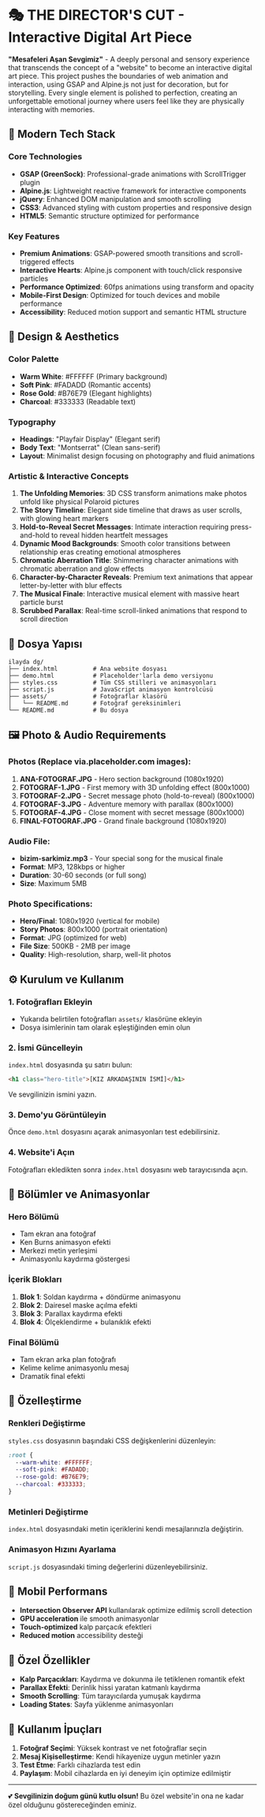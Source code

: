 # 🎭 THE DIRECTOR'S CUT - Interactive Digital Art Piece

**"Mesafeleri Aşan Sevgimiz"** - A deeply personal and sensory experience that transcends the concept of a "website" to become an interactive digital art piece. This project pushes the boundaries of web animation and interaction, using GSAP and Alpine.js not just for decoration, but for storytelling. Every single element is polished to perfection, creating an unforgettable emotional journey where users feel like they are physically interacting with memories.

## 🚀 Modern Tech Stack

### Core Technologies
- **GSAP (GreenSock)**: Professional-grade animations with ScrollTrigger plugin
- **Alpine.js**: Lightweight reactive framework for interactive components
- **jQuery**: Enhanced DOM manipulation and smooth scrolling
- **CSS3**: Advanced styling with custom properties and responsive design
- **HTML5**: Semantic structure optimized for performance

### Key Features
- **Premium Animations**: GSAP-powered smooth transitions and scroll-triggered effects
- **Interactive Hearts**: Alpine.js component with touch/click responsive particles
- **Performance Optimized**: 60fps animations using transform and opacity
- **Mobile-First Design**: Optimized for touch devices and mobile performance
- **Accessibility**: Reduced motion support and semantic HTML structure

## 🎨 Design & Aesthetics

### Color Palette
- **Warm White**: #FFFFFF (Primary background)
- **Soft Pink**: #FADADD (Romantic accents)
- **Rose Gold**: #B76E79 (Elegant highlights)
- **Charcoal**: #333333 (Readable text)

### Typography
- **Headings**: "Playfair Display" (Elegant serif)
- **Body Text**: "Montserrat" (Clean sans-serif)
- **Layout**: Minimalist design focusing on photography and fluid animations

### Artistic & Interactive Concepts
1. **The Unfolding Memories**: 3D CSS transform animations make photos unfold like physical Polaroid pictures
2. **The Story Timeline**: Elegant side timeline that draws as user scrolls, with glowing heart markers
3. **Hold-to-Reveal Secret Messages**: Intimate interaction requiring press-and-hold to reveal hidden heartfelt messages
4. **Dynamic Mood Backgrounds**: Smooth color transitions between relationship eras creating emotional atmospheres
5. **Chromatic Aberration Title**: Shimmering character animations with chromatic aberration and glow effects
6. **Character-by-Character Reveals**: Premium text animations that appear letter-by-letter with blur effects
7. **The Musical Finale**: Interactive musical element with massive heart particle burst
8. **Scrubbed Parallax**: Real-time scroll-linked animations that respond to scroll direction

## 📁 Dosya Yapısı

```
ilayda dg/
├── index.html          # Ana website dosyası
├── demo.html           # Placeholder'larla demo versiyonu
├── styles.css          # Tüm CSS stilleri ve animasyonları
├── script.js           # JavaScript animasyon kontrolcüsü
├── assets/             # Fotoğraflar klasörü
│   └── README.md       # Fotoğraf gereksinimleri
└── README.md           # Bu dosya
```

## 🖼️ Photo & Audio Requirements

### Photos (Replace via.placeholder.com images):
1. **ANA-FOTOGRAF.JPG** - Hero section background (1080x1920)
2. **FOTOGRAF-1.JPG** - First memory with 3D unfolding effect (800x1000)
3. **FOTOGRAF-2.JPG** - Secret message photo (hold-to-reveal) (800x1000)
4. **FOTOGRAF-3.JPG** - Adventure memory with parallax (800x1000)
5. **FOTOGRAF-4.JPG** - Close moment with secret message (800x1000)
6. **FINAL-FOTOGRAF.JPG** - Grand finale background (1080x1920)

### Audio File:
- **bizim-sarkimiz.mp3** - Your special song for the musical finale
- **Format**: MP3, 128kbps or higher
- **Duration**: 30-60 seconds (or full song)
- **Size**: Maximum 5MB

### Photo Specifications:
- **Hero/Final**: 1080x1920 (vertical for mobile)
- **Story Photos**: 800x1000 (portrait orientation)
- **Format**: JPG (optimized for web)
- **File Size**: 500KB - 2MB per image
- **Quality**: High-resolution, sharp, well-lit photos

## ⚙️ Kurulum ve Kullanım

### 1. Fotoğrafları Ekleyin
- Yukarıda belirtilen fotoğrafları `assets/` klasörüne ekleyin
- Dosya isimlerinin tam olarak eşleştiğinden emin olun

### 2. İsmi Güncelleyin
`index.html` dosyasında şu satırı bulun:
```html
<h1 class="hero-title">[KIZ ARKADAŞININ İSMİ]</h1>
```
Ve sevgilinizin ismini yazın.

### 3. Demo'yu Görüntüleyin
Önce `demo.html` dosyasını açarak animasyonları test edebilirsiniz.

### 4. Website'i Açın
Fotoğrafları ekledikten sonra `index.html` dosyasını web tarayıcısında açın.

## 🎯 Bölümler ve Animasyonlar

### Hero Bölümü
- Tam ekran ana fotoğraf
- Ken Burns animasyon efekti
- Merkezi metin yerleşimi
- Animasyonlu kaydırma göstergesi

### İçerik Blokları
1. **Blok 1**: Soldan kaydırma + döndürme animasyonu
2. **Blok 2**: Dairesel maske açılma efekti
3. **Blok 3**: Parallax kaydırma efekti
4. **Blok 4**: Ölçeklendirme + bulanıklık efekti

### Final Bölümü
- Tam ekran arka plan fotoğrafı
- Kelime kelime animasyonlu mesaj
- Dramatik final efekti

## 🔧 Özelleştirme

### Renkleri Değiştirme
`styles.css` dosyasının başındaki CSS değişkenlerini düzenleyin:
```css
:root {
  --warm-white: #FFFFFF;
  --soft-pink: #FADADD;
  --rose-gold: #B76E79;
  --charcoal: #333333;
}
```

### Metinleri Değiştirme
`index.html` dosyasındaki metin içeriklerini kendi mesajlarınızla değiştirin.

### Animasyon Hızını Ayarlama
`script.js` dosyasındaki timing değerlerini düzenleyebilirsiniz.

## 📱 Mobil Performans

- **Intersection Observer API** kullanılarak optimize edilmiş scroll detection
- **GPU acceleration** ile smooth animasyonlar
- **Touch-optimized** kalp parçacık efektleri
- **Reduced motion** accessibility desteği

## 🌟 Özel Özellikler

- **Kalp Parçacıkları**: Kaydırma ve dokunma ile tetiklenen romantik efekt
- **Parallax Efekti**: Derinlik hissi yaratan katmanlı kaydırma
- **Smooth Scrolling**: Tüm tarayıcılarda yumuşak kaydırma
- **Loading States**: Sayfa yüklenme animasyonları

## 💝 Kullanım İpuçları

1. **Fotoğraf Seçimi**: Yüksek kontrast ve net fotoğraflar seçin
2. **Mesaj Kişiselleştirme**: Kendi hikayenize uygun metinler yazın
3. **Test Etme**: Farklı cihazlarda test edin
4. **Paylaşım**: Mobil cihazlarda en iyi deneyim için optimize edilmiştir

---

💕 **Sevgilinizin doğum günü kutlu olsun!** Bu özel website'in ona ne kadar özel olduğunu göstereceğinden eminiz.
